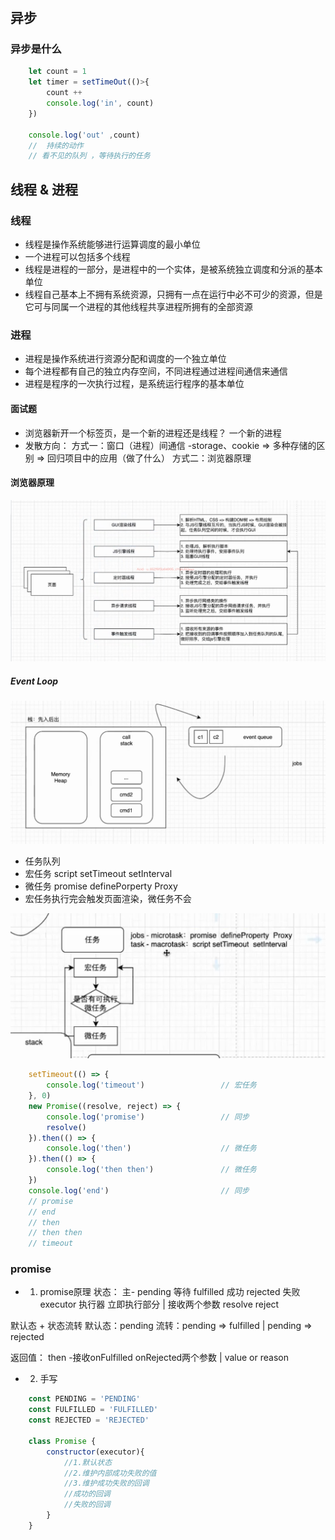 #

## 异步

### 异步是什么

```js
    let count = 1
    let timer = setTimeOut(()>{
        count ++ 
        console.log('in', count)
    })

    console.log('out' ,count)
    //  持续的动作
    // 看不见的队列 ，等待执行的任务
```

## 线程 & 进程

### 线程

- 线程是操作系统能够进行运算调度的最小单位
- 一个进程可以包括多个线程
- 线程是进程的一部分，是进程中的一个实体，是被系统独立调度和分派的基本单位
- 线程自己基本上不拥有系统资源，只拥有一点在运行中必不可少的资源，但是它可与同属一个进程的其他线程共享进程所拥有的全部资源

### 进程

- 进程是操作系统进行资源分配和调度的一个独立单位
- 每个进程都有自己的独立内存空间，不同进程通过进程间通信来通信
- 进程是程序的一次执行过程，是系统运行程序的基本单位

#### 面试题

- 浏览器新开一个标签页，是一个新的进程还是线程？ 一个新的进程
- 发散方向：
方式一：窗口（进程）间通信 -storage、cookie => 多种存储的区别 => 回归项目中的应用（做了什么）
方式二：浏览器原理

#### 浏览器原理

![alt text](./img/image-1.png)

##### Event Loop

![alt text](./img/image-3.png)

- 任务队列
- 宏任务 script setTimeout setInterval
- 微任务 promise definePorperty Proxy
- 宏任务执行完会触发页面渲染，微任务不会

![alt text](./img/image-4.png)

```js
    setTimeout(() => {
        console.log('timeout')                 // 宏任务
    }, 0)
    new Promise((resolve, reject) => {
        console.log('promise')                 // 同步
        resolve()
    }).then(() => {
        console.log('then')                    // 微任务
    }).then(() => {
        console.log('then then')               // 微任务
    })
    console.log('end')                         // 同步
    // promise
    // end
    // then
    // then then
    // timeout
```

### promise

- 1. promise原理
状态：
主- pending 等待 fulfilled 成功 rejected 失败
executor 执行器 立即执行部分 | 接收两个参数 resolve reject

默认态 + 状态流转
默认态：pending
流转：pending => fulfilled | pending => rejected

返回值：
then -接收onFulfilled onRejected两个参数 | value or reason

- 2. 手写

```js
    const PENDING = 'PENDING'
    const FULFILLED = 'FULFILLED'
    const REJECTED = 'REJECTED'

    class Promise {
        constructor(executor){
            //1.默认状态
            //2.维护内部成功失败的值
            //3.维护成功失败的回调
            //成功的回调
            //失败的回调
        }
    }
```